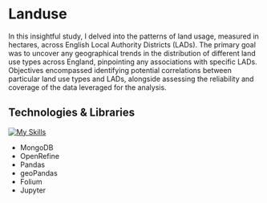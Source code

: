 # Landuse
In this insightful study, I delved into the patterns of land usage, measured in hectares, across English Local Authority Districts (LADs). The primary goal was to uncover any geographical trends in the distribution of different land use types across England, pinpointing any associations with specific LADs. Objectives encompassed identifying potential correlations between particular land use types and LADs, alongside assessing the reliability and coverage of the data leveraged for the analysis.

## Technologies & Libraries
[![My Skills](https://skillicons.dev/icons?i=python)](https://skillicons.dev)
- MongoDB
- OpenRefine
- Pandas
- geoPandas
- Folium
- Jupyter
